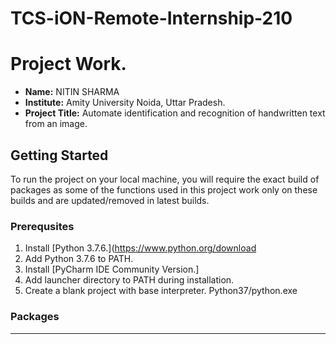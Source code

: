 # TCS-iON-Remote-Internship-210
# Project Work.
- **Name:** NITIN SHARMA
- **Institute:** Amity University Noida, Uttar Pradesh.
- **Project Title:** Automate identification and recognition of handwritten text from an image.
## Getting Started
To run the project on your local machine, you will require the exact build of packages as some of the functions used in this project work only on these builds and are updated/removed in latest builds.
### Prerequsites
1. Install [Python 3.7.6.](https://www.python.org/download
2. Add Python 3.7.6 to PATH.
3. Install [PyCharm IDE Community Version.]
4. Add launcher directory to PATH during installation.
5. Create a blank project with base interpreter. Python37/python.exe
### Packages
---
